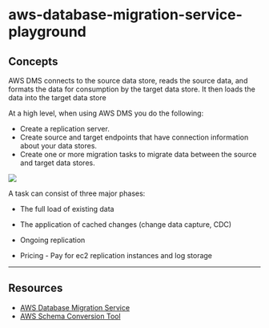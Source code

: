 # aws-database-migration-service-playground

## Concepts

AWS DMS connects to the source data store, reads the source data, and formats the data for consumption by the target data store. It then loads the data into the target data store

At a high level, when using AWS DMS you do the following:

* Create a replication server.
* Create source and target endpoints that have connection information about your data stores.
* Create one or more migration tasks to migrate data between the source and target data stores.

![](https://docs.aws.amazon.com/dms/latest/userguide/images/datarep-intro-rep-instance1.png)

A task can consist of three major phases:

* The full load of existing data
* The application of cached changes (change data capture, CDC)
* Ongoing replication

* Pricing - Pay for ec2 replication instances and log storage
---

## Resources

* [AWS Database Migration Service](https://docs.aws.amazon.com/dms/latest/userguide/Welcome.html)
* [AWS Schema Conversion Tool](https://docs.aws.amazon.com/SchemaConversionTool/latest/userguide/CHAP_SchemaConversionTool.Installing.html)